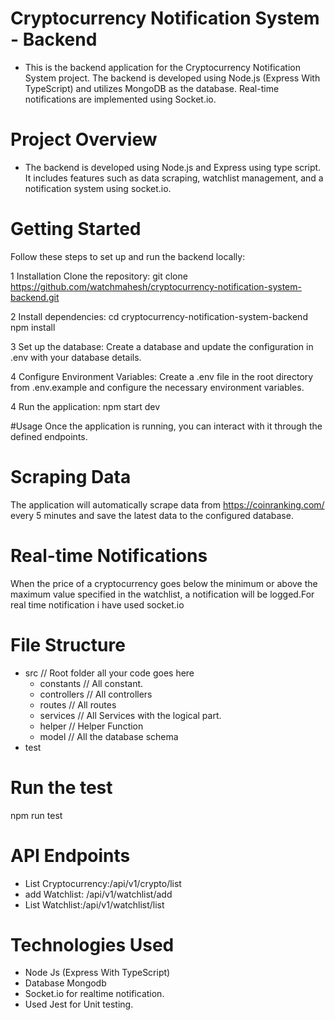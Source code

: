 # Cryptocurrency Notification System - Backend
- This is the backend application for the Cryptocurrency Notification System project. The backend is developed using Node.js (Express With TypeScript) and utilizes MongoDB as the database. Real-time notifications are implemented using Socket.io.

# Project Overview
- The backend is developed using Node.js and Express using type script. It includes features such as data scraping, watchlist management, and a notification system using socket.io.

# Getting Started
Follow these steps to set up and run the backend locally:

1 Installation
Clone the repository:
git clone https://github.com/watchmahesh/cryptocurrency-notification-system-backend.git

2 Install dependencies:
cd cryptocurrency-notification-system-backend
npm install

3 Set up the database:
Create a database and update the configuration in .env with your database details.

4 Configure Environment Variables:
Create a .env file in the root directory from .env.example and configure the necessary environment variables.

4 Run the application:
npm start dev

#Usage
Once the application is running, you can interact with it through the defined endpoints.

# Scraping Data
The application will automatically scrape data from https://coinranking.com/ every 5 minutes and save the
latest data to the configured database.

# Real-time Notifications
When the price of a cryptocurrency goes below the minimum or above the maximum value specified in the watchlist, a notification will be logged.For real time notification i have used socket.io

# File Structure
- src       // Root folder all your code goes here
  - constants        // All constant.
  - controllers        // All controllers
  - routes             // All routes
  - services           // All Services with the logical part.
  - helper           // Helper Function
  - model           // All the database schema
- test

# Run the test
npm run test

# API Endpoints
- List Cryptocurrency:/api/v1/crypto/list
- add Watchlist: /api/v1/watchlist/add
- List Watchlist:/api/v1/watchlist/list

# Technologies Used
- Node Js (Express With TypeScript)
- Database Mongodb
- Socket.io for realtime notification.
- Used Jest for Unit testing.
